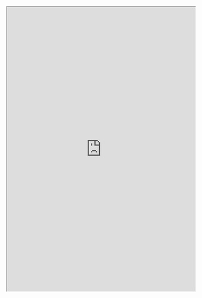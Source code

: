 <iframe class = "responsive-iframe" width="100%" 
    height= 760 id = "shinyapp" 
    src="https://chileairquality.shinyapps.io/chileairquality/"></iframe>

